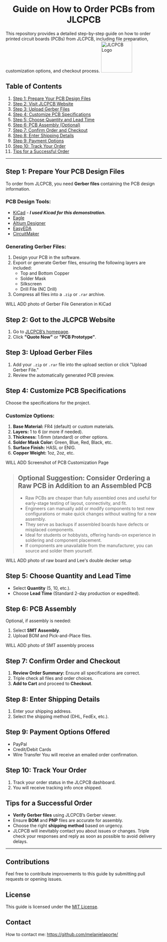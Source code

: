 <h1 align="center">Guide on How to Order PCBs from JLCPCB</h1>
This repository provides a detailed step-by-step guide on how to order printed circuit boards (PCBs) from JLCPCB, including file preparation, customization options, and checkout process.

<img src="https://yt3.googleusercontent.com/mzNAZW4JBGk9HfqrtFrhxo2qW52ahd6rktd2CXyKYhaBUPKbE7r55NzvPytmrk-kvxshCn2HRw=s900-c-k-c0x00ffffff-no-rj" alt="JLCPCB Logo" width="100">

## Table of Contents
1. [Step 1: Prepare Your PCB Design Files](#step-1-prepare-your-pcb-design-files)
2. [Step 2: Visit JLCPCB Website](#step-2-visit-jlcpcb-website)
3. [Step 3: Upload Gerber Files](#step-3-upload-gerber-files)
4. [Step 4: Customize PCB Specifications](#step-4-customize-pcb-specifications)
5. [Step 5: Choose Quantity and Lead Time](#step-5-choose-quantity-and-lead-time)
6. [Step 6: PCB Assembly (Optional)](#step-6-pcb-assembly-optional)
7. [Step 7: Confirm Order and Checkout](#step-7-confirm-order-and-checkout)
8. [Step 8: Enter Shipping Details](#step-8-enter-shipping-details)
9. [Step 9: Payment Options](#step-9-payment-options)
10. [Step 10: Track Your Order](#step-10-track-your-order)
11. [Tips for a Successful Order](#tips-for-a-successful-order)

---
## Step 1: Prepare Your PCB Design Files

To order from JLCPCB, you need **Gerber files** containing the PCB design information.

### PCB Design Tools:
- [KiCad](https://www.kicad.org/) - ***I used Kicad for this demonstration.***
- [Eagle](https://www.autodesk.com/products/eagle/overview)
- [Altium Designer](https://www.altium.com/)
- [EasyEDA](https://easyeda.com/)
- [CircuitMaker](https://circuitmaker.com/)

### Generating Gerber Files:
1. Design your PCB in the software.
2. Export or generate Gerber files, ensuring the following layers are included:
   - Top and Bottom Copper
   - Solder Mask
   - Silkscreen
   - Drill File (NC Drill)
3. Compress all files into a `.zip` or `.rar` archive.

WILL ADD photo of Gerber File Generation in KiCad

## Step 2: Got to the JLCPCB Website
1. Go to [JLCPCB’s homepage](https://jlcpcb.com).
2. Click **"Quote Now"** or **"PCB Prototype"**.

## Step 3: Upload Gerber Files
1. Add your `.zip` or `.rar` file into the upload section or click "Upload Gerber File."
2. Review the automatically generated PCB preview.

## Step 4: Customize PCB Specifications
Choose the specifications for the project.

### Customize Options:
1. **Base Material:** FR4 (default) or custom materials.
2. **Layers:** 1 to 6 (or more if needed).
3. **Thickness:** 1.6mm (standard) or other options.
4. **Solder Mask Color:** Green, Blue, Red, Black, etc.
5. **Surface Finish:** HASL or ENIG.
6. **Copper Weight:** 1oz, 2oz, etc.
   
WILL ADD Screenshot of PCB Customization Page

 > ## Optional Suggestion: Consider Ordering a Raw PCB in Addition to an Assembled PCB
 > - Raw PCBs are cheaper than fully assembled ones and useful for early-stage testing of layout, connectivity, and fit.
 > - Engineers can manually add or modify components to test new configurations or make quick changes without waiting for a new assembly.
 > - They serve as backups if assembled boards have defects or misplaced components.
 > - Ideal for students or hobbyists, offering hands-on experience in soldering and component placement.
 > - If components are unavailable from the manufacturer, you can source and solder them yourself.


WILL ADD photo of raw board and Lee's double decker setup

## Step 5: Choose Quantity and Lead Time
- Select **Quantity** (5, 10, etc.).
- Choose **Lead Time** (Standard 2-day production or expedited).


## Step 6: PCB Assembly
Optional, if assembly is needed:
1. Select **SMT Assembly**.
2. Upload BOM and Pick-and-Place files.
   
WILL ADD photo of SMT assembly process 


## Step 7: Confirm Order and Checkout
1. **Review Order Summary:** Ensure all specifications are correct.
2. Triple check all files and order choices.
3. **Add to Cart** and proceed to **Checkout**.


## Step 8: Enter Shipping Details
1. Enter your shipping address.
2. Select the shipping method (DHL, FedEx, etc.).


## Step 9: Payment Options Offered
- PayPal
- Credit/Debit Cards
- Wire Transfer
You will receive an emailed order confirmation.

## Step 10: Track Your Order
1. Track your order status in the JLCPCB dashboard.
2. You will receive tracking info once shipped.

## Tips for a Successful Order
- **Verify Gerber files** using JLCPCB’s Gerber viewer.
- Ensure **BOM** and **PNP** files are accurate for assembly.
- Choose the right **shipping method** based on urgency.
- JLCPCB will inevitably contact you about issues or changes. Triple check your responses and reply as soon as possible to avoid delivery delays.
---

## Contributions
Feel free to contribute improvements to this guide by submitting pull requests or opening issues.

## License
This guide is licensed under the [MIT License](LICENSE).

## Contact 
How to contact me: https://github.com/melanielaporte/ 
